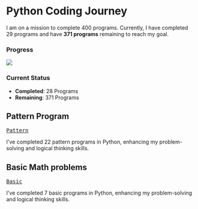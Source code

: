 # Python Coding Journey

I am on a mission to complete 400 programs. Currently, I have completed 29 programs and have **371 programs** remaining to reach my goal.

### Progress  
![](https://geps.dev/progress/7?dangerColor=800000&warningColor=ff9900&successColor=006600)

### Current Status  
- **Completed**: 28 Programs  
- **Remaining**: 371 Programs


## Pattern Program

<kbd>[Pattern](https://github.com/revanth-kumar-01-ai/Python/blob/main/B-Own%20Task/1.Pattern/1.PatternOne.py)</kbd>

I've completed 22 pattern programs in Python, enhancing my problem-solving and logical thinking skills.

## Basic Math problems

<kbd>[Basic](https://github.com/revanth-kumar-01-ai/Python/tree/main/B-Own%20Task/2.BasicMathProblem)</kbd>

I've completed 7 basic programs in Python, enhancing my problem-solving and logical thinking skills.







